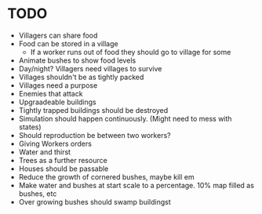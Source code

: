 # TODO #

* Villagers can share food
* Food can be stored in a village
    * If a worker runs out of food they should go to village for some
* Animate bushes to show food levels
* Day/night? Villagers need villages to survive
* Villages shouldn't be as tightly packed
* Villages need a purpose
* Enemies that attack
* Upgraadeable buildings
* Tightly trapped buildings should be destroyed
* Simulation should happen continuously. (Might need to mess with states)
* Should reproduction be between two workers?
* Giving Workers orders
* Water and thirst
* Trees as a further resource
* Houses should be passable
* Reduce the growth of cornered bushes, maybe kill em
* Make water and bushes at start scale to a percentage. 10% map filled as bushes, etc
* Over growing bushes should swamp buildingst 
